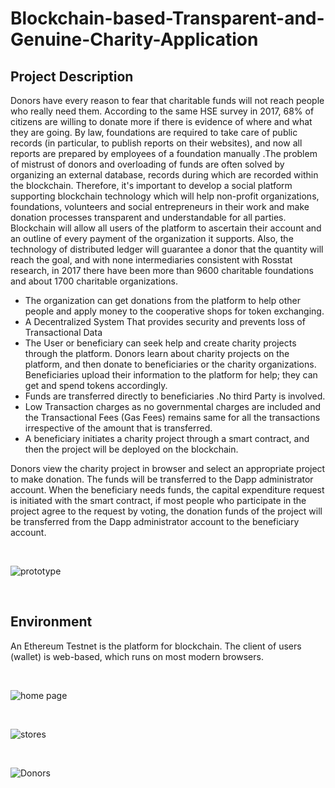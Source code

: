 # Blockchain-based-Transparent-and-Genuine-Charity-Application

## Project Description 
Donors have every reason to fear that charitable funds will not reach people who really need them. According to the same HSE survey in 2017, 68% of citizens are willing to donate more if there is evidence of where and what they are going. By law, foundations are required to take care of public records (in particular, to publish reports on their websites), and now all reports are prepared by employees of a foundation manually .The problem of mistrust of donors and overloading of funds are often solved by organizing an external database, records during which are recorded within the blockchain. Therefore, it's important to develop a social platform supporting blockchain technology which will help non-profit organizations, foundations, volunteers and social entrepreneurs in their work and make donation processes transparent and understandable for all parties. Blockchain will allow all users of the platform to ascertain their account and an outline of every payment of the organization it supports. Also, the technology of distributed ledger will guarantee a donor that the quantity will reach the goal, and with none intermediaries consistent with Rosstat research, in 2017 there have been more than 9600 charitable foundations and about 1700 charitable organizations.




+ The organization can get donations from the platform to help other people and apply money to the cooperative shops for token exchanging. 
+ A Decentralized System That provides security and prevents loss of Transactional Data
+ The User or beneficiary can seek help and create charity projects through the platform. Donors learn about charity projects on the platform, and then donate to beneficiaries or the charity organizations. Beneficiaries upload their information to the platform for help; they can get and spend tokens accordingly.
+ Funds are transferred directly to beneficiaries .No third Party is involved.
+ Low Transaction charges as no governmental charges are included and the Transactional Fees (Gas Fees) remains same for all the transactions irrespective of the amount that is transferred.
+ A beneficiary initiates a charity project through a smart contract, and then the project will be deployed on the blockchain.

Donors view the charity project in browser and select an appropriate project to make donation. The funds will be transferred to the Dapp administrator account. When the beneficiary needs funds, the capital expenditure request is initiated with the smart contract, if most people who participate in the project agree to the request by voting, the donation funds of the project will be transferred from the Dapp administrator account to the beneficiary account.

</br>

![prototype](/GUI/img/prototype.png)

</br>

## Environment
An Ethereum Testnet is the platform for blockchain. The client of users (wallet) is web-based, which runs on most modern browsers.

</br>

![home page](/GUI/img/home_page.png)

</br>


![stores](/GUI/img/stores.png)

</br>


![Donors](/GUI/img/Donors.png)

